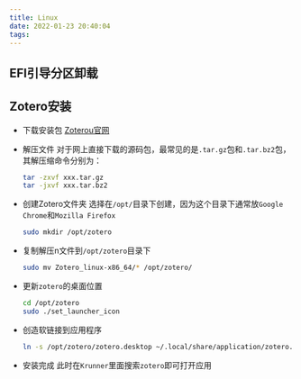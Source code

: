 ```yaml
---
title: Linux
date: 2022-01-23 20:40:04
tags:
---
```


## EFI引导分区卸载

## Zotero安装

- 下载安装包
  [Zoterou官网](https://www.zotero.org)
- 解压文件
  对于网上直接下载的源码包，最常见的是``.tar.gz``包和``.tar.bz2``包，其解压缩命令分别为：

  ```bash
  tar -zxvf xxx.tar.gz
  tar -jxvf xxx.tar.bz2
  ``` 

- 创建Zotero文件夹
  选择在``/opt/``目录下创建，因为这个目录下通常放``Google Chrome``和``Mozilla Firefox``

  ```bash
  sudo mkdir /opt/zotero
  ```

- 复制解压n文件到``/opt/zotero``目录下

  ```bash
  sudo mv Zotero_linux-x86_64/* /opt/zotero/
  ```

- 更新``zotero``的桌面位置

  ````bash
  cd /opt/zotero
  sudo ./set_launcher_icon
  ````

- 创造软链接到应用程序

  ```bash
  ln -s /opt/zotero/zotero.desktop ~/.local/share/application/zotero.desktop
  ```

- 安装完成
  此时在``Krunner``里面搜索``zotero``即可打开应用